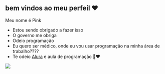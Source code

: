 ## bem vindos ao meu perfeil ❤️

Meu nome é Pink

- Estou sendo obrigado a fazer isso
- O governo me obriga
- Odeio programação
- Eu quero ser médico, onde eu vou usar programação na minha área de trabalho????
- Te odeio [Alura](https://www.açura.com.br) e aula de programação 💖❤️

![](https://media1.tenor.com/m/RSi8Zzttgu0AAAAC/dead-omg.gif)
